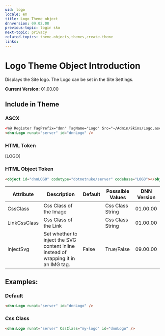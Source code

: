```yaml
---
uid: logo  
locale: en  
title: Logo Theme object  
dnnversion: 09.02.00  
previous-topic: login sko  
next-topic: privacy  
related-topics: theme-objects,themes,create-theme  
links:  
---
```


# Logo Theme Object Introduction  

Displays the Site logo. 
The Logo can be set in the Site Settings. 


**Current Version:** 01.00.00  


## Include in Theme

### ASCX
``` html
<%@ Register TagPrefix="dnn" TagName="Logo" Src="~/Admin/Skins/Logo.ascx" %>  
<dnn:Logo runat="server" id="dnnLogo" />
```

### HTML Token
[LOGO]

### HTML Object Token
``` html
<object id="dnnLOGO" codetype="dotnetnuke/server" codebase="LOGO"></object>
```

| Attribute | Description | Default | Posssible Values | DNN Version |
| --- | --- | --- | --- | --- |
| CssClass | Css Class of the Image |  | Css Class String | 01.00.00 |
| LinkCssClass  | Css Class of the Link |  | Css Class String | 01.00.00 |
| InjectSvg | Set whether to inject the SVG content inline instead of wrapping it in an IMG tag. | False | True/False | 09.00.00 |





## Examples:

### Default
~~~html
<dnn:Logo runat="server" id="dnnLogo" />
~~~


### Css Class
~~~html
<dnn:Logo runat="server" CssClass="my-logo" id="dnnLogo" />
~~~
